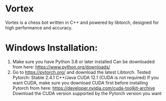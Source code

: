 # Vortex
Vortex is a chess bot written in C++ and powered by libtorch, designed for high performance and accuracy.
# Windows Installation:
1) Make sure you have Python 3.8 or later installed
   Can be downloaded from here:
   https://www.python.org/downloads/
2) Go to https://pytorch.org/ and download the latest Libtorch.
   Tested Pytorch: Stable 2.4.1 C++/Java CUDA 12.1 (CUDA is not required)
   If you want CUDA, make sure you download CUDA first before installing Pytorch from here:
   https://developer.nvidia.com/cuda-toolkit-archive
   Download the CUDA version supported by the Pytorch version you want
   

